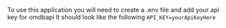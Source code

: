 To use this application you will need to create a .env file and add your api key for omdbapi
It should look like the following
`API_KEY=yourApiKeyHere`